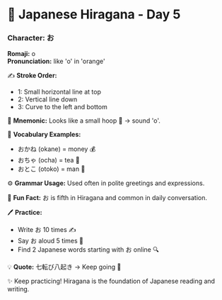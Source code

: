 # 📖 Japanese Hiragana - Day 5

### Character: お  
**Romaji:** o  
**Pronunciation:** like 'o' in 'orange'  

✍️ **Stroke Order:**  
- 1: Small horizontal line at top
- 2: Vertical line down
- 3: Curve to the left and bottom

📝 **Mnemonic:** Looks like a small hoop 🎯 → sound 'o'.  

📌 **Vocabulary Examples:**  
- おかね (okane) = money 💰
- おちゃ (ocha) = tea 🍵
- おとこ (otoko) = man 👨

⚙️ **Grammar Usage:** Used often in polite greetings and expressions.  

🎉 **Fun Fact:** お is fifth in Hiragana and common in daily conversation.  

🖊️ **Practice:**  
- Write お 10 times ✍️
- Say お aloud 5 times 🎤
- Find 2 Japanese words starting with お online 🔍

💡 **Quote:** 七転び八起き → Keep going 💪  

✨ Keep practicing! Hiragana is the foundation of Japanese reading and writing.
